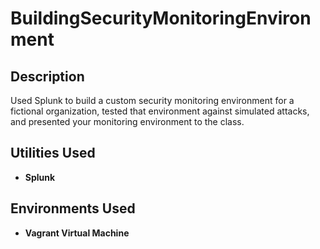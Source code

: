 # BuildingSecurityMonitoringEnvironment
<h2>Description</h2>
Used Splunk to build a custom security monitoring environment for a fictional organization, tested that environment against simulated attacks, and presented your monitoring environment to the class.
<br />


<h2>Utilities Used</h2>

- <b>Splunk</b> 

<h2>Environments Used </h2>

- <b>Vagrant Virtual Machine</b>
